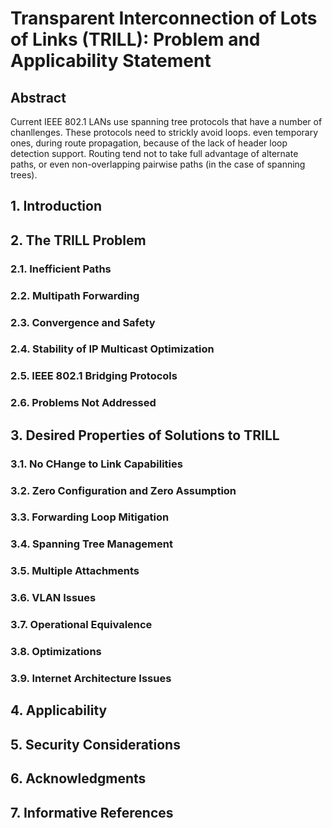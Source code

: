 # Transparent Interconnection of Lots of Links (TRILL): Problem and Applicability Statement

## Abstract
  Current IEEE 802.1 LANs use spanning tree protocols that have a number of chanllenges. These protocols need to strickly avoid loops. even temporary ones, during route propagation, because of the lack of header loop detection support. Routing tend not to take full advantage of alternate paths, or even non-overlapping pairwise paths (in the case of spanning trees).

## 1. Introduction

## 2. The TRILL Problem
### 2.1. Inefficient Paths
### 2.2. Multipath Forwarding
### 2.3. Convergence and Safety
### 2.4. Stability of IP Multicast Optimization
### 2.5. IEEE 802.1 Bridging Protocols
### 2.6. Problems Not Addressed

## 3. Desired Properties of Solutions to TRILL
### 3.1. No CHange to Link Capabilities
### 3.2. Zero Configuration and Zero Assumption
### 3.3. Forwarding Loop Mitigation
### 3.4. Spanning Tree Management
### 3.5. Multiple Attachments
### 3.6. VLAN Issues
### 3.7. Operational Equivalence
### 3.8. Optimizations
### 3.9. Internet Architecture Issues

## 4. Applicability

## 5. Security Considerations

## 6. Acknowledgments

## 7. Informative References
